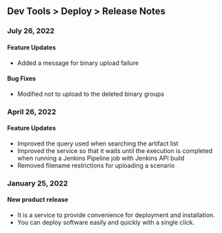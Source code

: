 ## Dev Tools > Deploy > Release Notes

### July 26, 2022
#### Feature Updates
* Added a message for binary upload failure
#### Bug Fixes
* Modified not to upload to the deleted binary groups

### April 26, 2022
#### Feature Updates
* Improved the query used when searching the artifact list
* Improved the service so that it waits until the execution is completed when running a Jenkins Pipeline job with Jenkins API build
* Removed filename restrictions for uploading a scenario

### January 25, 2022
#### New product release
* It is a service to provide convenience for deployment and installation.
* You can deploy software easily and quickly with a single click.
